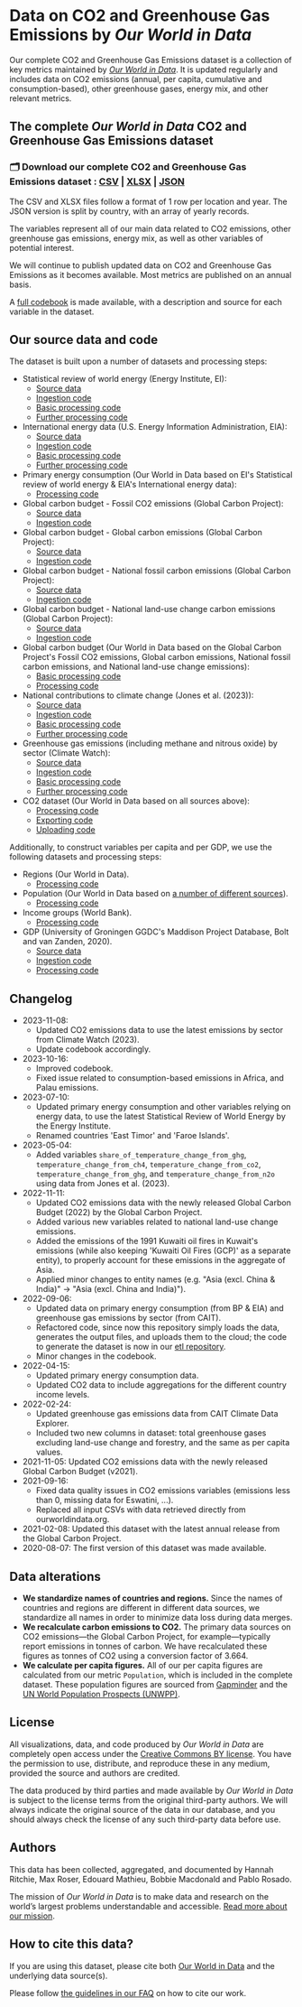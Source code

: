 # Data on CO2 and Greenhouse Gas Emissions by *Our World in Data*

Our complete CO2 and Greenhouse Gas Emissions dataset is a collection of key metrics maintained by [*Our World in Data*](https://ourworldindata.org/co2-and-other-greenhouse-gas-emissions). It is updated regularly and includes data on CO2 emissions (annual, per capita, cumulative and consumption-based), other greenhouse gases, energy mix, and other relevant metrics.

## The complete *Our World in Data* CO2 and Greenhouse Gas Emissions dataset

### 🗂️ Download our complete CO2 and Greenhouse Gas Emissions dataset : [CSV](https://nyc3.digitaloceanspaces.com/owid-public/data/co2/owid-co2-data.csv) | [XLSX](https://nyc3.digitaloceanspaces.com/owid-public/data/co2/owid-co2-data.xlsx) | [JSON](https://nyc3.digitaloceanspaces.com/owid-public/data/co2/owid-co2-data.json)

The CSV and XLSX files follow a format of 1 row per location and year. The JSON version is split by country, with an array of yearly records.

The variables represent all of our main data related to CO2 emissions, other greenhouse gas emissions, energy mix, as well as other variables of potential interest.

We will continue to publish updated data on CO2 and Greenhouse Gas Emissions as it becomes available. Most metrics are published on an annual basis.

A [full codebook](https://github.com/owid/co2-data/blob/master/owid-co2-codebook.csv) is made available, with a description and source for each variable in the dataset.

## Our source data and code

The dataset is built upon a number of datasets and processing steps:

- Statistical review of world energy (Energy Institute, EI):
  - [Source data](https://www.energyinst.org/statistical-review)
  - [Ingestion code](https://github.com/owid/etl/blob/master/snapshots/energy_institute/2023-06-26/statistical_review_of_world_energy.py)
  - [Basic processing code](https://github.com/owid/etl/blob/master/etl/steps/data/meadow/energy_institute/2023-06-26/statistical_review_of_world_energy.py)
  - [Further processing code](https://github.com/owid/etl/blob/master/etl/steps/data/garden/energy_institute/2023-06-26/statistical_review_of_world_energy.py)
- International energy data (U.S. Energy Information Administration, EIA):
  - [Source data](https://www.eia.gov/opendata/bulkfiles.php)
  - [Ingestion code](https://github.com/owid/etl/blob/master/snapshots/eia/2023-07-10/international_energy_data.py)
  - [Basic processing code](https://github.com/owid/etl/blob/master/etl/steps/data/meadow/eia/2023-07-10/energy_consumption.py)
  - [Further processing code](https://github.com/owid/etl/blob/master/etl/steps/data/garden/eia/2023-07-10/energy_consumption.py)
- Primary energy consumption (Our World in Data based on EI's Statistical review of world energy & EIA's International energy data):
  - [Processing code](https://github.com/owid/etl/blob/master/etl/steps/data/garden/energy/2023-07-10/primary_energy_consumption.py)
- Global carbon budget - Fossil CO2 emissions (Global Carbon Project):
  - [Source data](https://zenodo.org/record/7215364#.Y3y3sezMIeY)
  - [Ingestion code](https://github.com/owid/etl/blob/master/snapshots/gcp/2023-09-28/global_carbon_budget.py)
- Global carbon budget - Global carbon emissions (Global Carbon Project):
  - [Source data](https://globalcarbonbudget.org/wp-content/uploads/Global_Carbon_Budget_2022v1.0.xlsx)
  - [Ingestion code](https://github.com/owid/etl/blob/master/snapshots/gcp/2023-09-28/global_carbon_budget.py)
- Global carbon budget - National fossil carbon emissions (Global Carbon Project):
  - [Source data](https://globalcarbonbudget.org/wp-content/uploads/National_Fossil_Carbon_Emissions_2022v1.0.xlsx)
  - [Ingestion code](https://github.com/owid/etl/blob/master/snapshots/gcp/2023-09-28/global_carbon_budget.py)
- Global carbon budget - National land-use change carbon emissions (Global Carbon Project):
  - [Source data](https://globalcarbonbudget.org/wp-content/uploads/National_LandUseChange_Carbon_Emissions_2022v1.0.xlsx)
  - [Ingestion code](https://github.com/owid/etl/blob/master/snapshots/gcp/2023-09-28/global_carbon_budget.py)
- Global carbon budget (Our World in Data based on the Global Carbon Project's Fossil CO2 emissions, Global carbon emissions, National fossil carbon emissions, and National land-use change emissions):
  - [Basic processing code](https://github.com/owid/etl/blob/master/etl/steps/data/meadow/2023-09-28/global_carbon_budget.py)
  - [Processing code](https://github.com/owid/etl/blob/master/etl/steps/data/garden/2023-09-28/global_carbon_budget.py)
- National contributions to climate change (Jones et al. (2023)):
  - [Source data](https://zenodo.org/record/7636699#.ZFCy4exBweZ)
  - [Ingestion code](https://github.com/owid/etl/blob/master/snapshots/emissions/2023-05-02/national_contributions.py)
  - [Basic processing code](https://github.com/owid/etl/blob/master/etl/steps/data/meadow/2023-09-28/global_carbon_budget.py)
  - [Further processing code](https://github.com/owid/etl/blob/master/etl/steps/data/garden/2023-09-28/global_carbon_budget.py)
- Greenhouse gas emissions (including methane and nitrous oxide) by sector (Climate Watch):
  - [Source data](https://www.climatewatchdata.org/data-explorer/historical-emissions)
  - [Ingestion code](https://github.com/owid/etl/blob/master/snapshots/climate_watch/2023-10-31/emissions_by_sector.py)
  - [Basic processing code](https://github.com/owid/etl/blob/master/etl/steps/data/meadow/climate_watch/2023-10-31/emissions_by_sector.py)
  - [Further processing code](https://github.com/owid/etl/blob/master/etl/steps/data/garden/climate_watch/2023-10-31/emissions_by_sector.py)
- CO2 dataset (Our World in Data based on all sources above):
  - [Processing code](https://github.com/owid/etl/blob/master/etl/steps/data/garden/emissions/2023-11-08/owid_co2.py)
  - [Exporting code](https://github.com/owid/co2-data/blob/master/scripts/make_dataset.py)
  - [Uploading code](https://github.com/owid/co2-data/blob/master/scripts/upload_datasets_to_s3.py)

Additionally, to construct variables per capita and per GDP, we use the following datasets and processing steps:
- Regions (Our World in Data).
  - [Processing code](https://github.com/owid/etl/blob/master/etl/steps/data/garden/regions/2023-01-01/regions.py)
- Population (Our World in Data based on [a number of different sources](https://ourworldindata.org/population-sources)).
  - [Processing code](https://github.com/owid/etl/blob/master/etl/steps/data/garden/demography/2023-03-31/population/__init__.py)
- Income groups (World Bank).
  - [Processing code](https://github.com/owid/etl/blob/master/etl/steps/data/garden/wb/2023-04-30/income_groups.py)
- GDP (University of Groningen GGDC's Maddison Project Database, Bolt and van Zanden, 2020).
  - [Source data](https://www.rug.nl/ggdc/historicaldevelopment/maddison/releases/maddison-project-database-2020)
  - [Ingestion code](https://github.com/owid/walden/blob/master/ingests/ggdc_maddison.py)
  - [Processing code](https://github.com/owid/etl/blob/master/etl/steps/data/garden/ggdc/2020-10-01/ggdc_maddison.py)

## Changelog

- 2023-11-08:
  - Updated CO2 emissions data to use the latest emissions by sector from Climate Watch (2023).
  - Update codebook accordingly.
- 2023-10-16:
  - Improved codebook.
  - Fixed issue related to consumption-based emissions in Africa, and Palau emissions.
- 2023-07-10:
  - Updated primary energy consumption and other variables relying on energy data, to use the latest Statistical Review of World Energy by the Energy Institute.
  - Renamed countries 'East Timor' and 'Faroe Islands'.
- 2023-05-04:
  - Added variables `share_of_temperature_change_from_ghg`, `temperature_change_from_ch4`, `temperature_change_from_co2`, `temperature_change_from_ghg`, and `temperature_change_from_n2o` using data from Jones et al. (2023).
- 2022-11-11:
  - Updated CO2 emissions data with the newly released Global Carbon Budget (2022) by the Global Carbon Project.
  - Added various new variables related to national land-use change emissions.
  - Added the emissions of the 1991 Kuwaiti oil fires in Kuwait's emissions (while also keeping 'Kuwaiti Oil Fires (GCP)' as a separate entity), to properly account for these emissions in the aggregate of Asia.
  - Applied minor changes to entity names (e.g. "Asia (excl. China & India)" -> "Asia (excl. China and India)").
- 2022-09-06:
  - Updated data on primary energy consumption (from BP & EIA) and greenhouse gas emissions by sector (from CAIT).
  - Refactored code, since now this repository simply loads the data, generates the output files, and uploads them to the cloud; the code to generate the dataset is now in our [etl repository](https://github.com/owid/etl).
  - Minor changes in the codebook.
- 2022-04-15:
  - Updated primary energy consumption data.
  - Updated CO2 data to include aggregations for the different country income levels.
- 2022-02-24:
  - Updated greenhouse gas emissions data from CAIT Climate Data Explorer.
  - Included two new columns in dataset: total greenhouse gases excluding land-use change and forestry, and the same as per capita values.
- 2021-11-05: Updated CO2 emissions data with the newly released Global Carbon Budget (v2021).
- 2021-09-16:
  - Fixed data quality issues in CO2 emissions variables (emissions less than 0, missing data for Eswatini, ...).
  - Replaced all input CSVs with data retrieved directly from ourworldindata.org.
- 2021-02-08: Updated this dataset with the latest annual release from the Global Carbon Project.
- 2020-08-07: The first version of this dataset was made available.

## Data alterations

- **We standardize names of countries and regions.** Since the names of countries and regions are different in different data sources, we standardize all names in order to minimize data loss during data merges.
- **We recalculate carbon emissions to CO2.** The primary data sources on CO2 emissions—the Global Carbon Project, for example—typically report emissions in tonnes of carbon. We have recalculated these figures as tonnes of CO2 using a conversion factor of 3.664.
- **We calculate per capita figures.** All of our per capita figures are calculated from our metric `Population`, which is included in the complete dataset. These population figures are sourced from [Gapminder](http://gapminder.org) and the [UN World Population Prospects (UNWPP)](https://population.un.org/wpp/).

## License

All visualizations, data, and code produced by _Our World in Data_ are completely open access under the [Creative Commons BY license](https://creativecommons.org/licenses/by/4.0/). You have the permission to use, distribute, and reproduce these in any medium, provided the source and authors are credited.

The data produced by third parties and made available by _Our World in Data_ is subject to the license terms from the original third-party authors. We will always indicate the original source of the data in our database, and you should always check the license of any such third-party data before use.

## Authors

This data has been collected, aggregated, and documented by Hannah Ritchie, Max Roser, Edouard Mathieu, Bobbie Macdonald and Pablo Rosado.

The mission of *Our World in Data* is to make data and research on the world’s largest problems understandable and accessible. [Read more about our mission](https://ourworldindata.org/about).


## How to cite this data?

If you are using this dataset, please cite both [Our World in Data](https://ourworldindata.org/co2-and-greenhouse-gas-emissions#citation) and the underlying data source(s).

Please follow [the guidelines in our FAQ](https://ourworldindata.org/faqs#citing-work-produced-by-third-parties-and-made-available-by-our-world-in-data) on how to cite our work.
